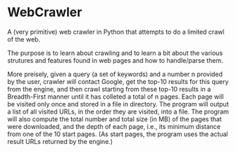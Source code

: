 WebCrawler
==========

A (very primitive) web crawler in Python that attempts to do a limited crawl of the web.

The purpose is to learn about crawling and to learn a bit about the various strutures and features found in web pages and how to handle/parse them.

More preisely, given a query (a set of keywords) and a number n provided by the user, crawler will contact Google, get the top-10 results for this query from the engine, and then crawl starting from these top-10 results in a Breadth-First manner until it has colleted a total of n pages. Each page will be visited only once and stored in a file in directory. The program will output a list of all visited URLs, in the order they are visited, into a file. The program will also compute the total number and total size (in MB) of the pages that were downloaded, and the depth of each page, i.e., its minimum distance from one of the 10 start pages. (As start pages, the program uses the actual result URLs returned by the engine.)
